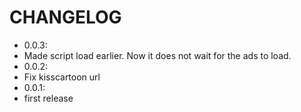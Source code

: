 # CHANGELOG
 - 0.0.3:
  - Made script load earlier. Now it does not wait for the ads to load.
 - 0.0.2:
  - Fix kisscartoon url
 - 0.0.1:
  - first release
